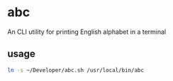 # abc

An CLI utility for printing English alphabet in a terminal

## usage

```bash
ln -s ~/Developer/abc.sh /usr/local/bin/abc
```
